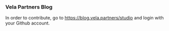 ### Vela Partners Blog

In order to contribute, go to https://blog.vela.partners/studio and login with your Github account. 
